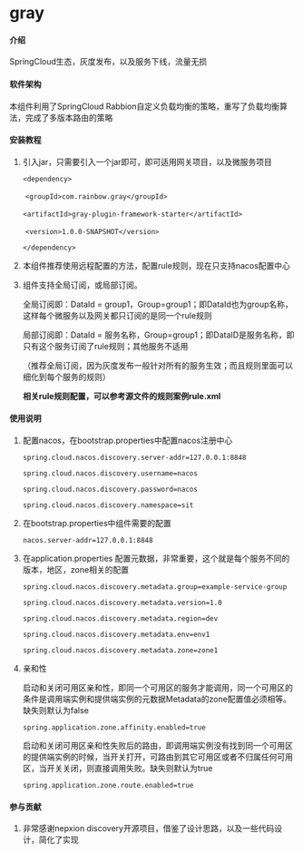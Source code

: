 # gray

#### 介绍
SpringCloud生态，灰度发布，以及服务下线，流量无损

#### 软件架构
本组件利用了SpringCloud Rabbion自定义负载均衡的策略，重写了负载均衡算法，完成了多版本路由的策略


#### 安装教程

1. 引入jar，只需要引入一个jar即可，即可适用网关项目，以及微服务项目

   `<dependency>`

   ​			`<groupId>com.rainbow.gray</groupId>`

   ​			`<artifactId>gray-plugin-framework-starter</artifactId>`

   ​			`<version>1.0.0-SNAPSHOT</version>`	

   `</dependency>`

2. 本组件推荐使用远程配置的方法，配置rule规则，现在只支持nacos配置中心

3. 组件支持全局订阅，或局部订阅。

   全局订阅即：DataId = group1，Group=group1；即DataId也为group名称，这样每个微服务以及网关都只订阅的是同一个rule规则

   局部订阅即：DataId = 服务名称，Group=group1；即DataID是服务名称，即只有这个服务订阅了rule规则；其他服务不适用

   （推荐全局订阅，因为灰度发布一般针对所有的服务生效；而且规则里面可以细化到每个服务的规则）

   **相关rule规则配置，可以参考源文件的规则案例rule.xml**

#### 使用说明

1. 配置nacos，在bootstrap.properties中配置nacos注册中心

   `spring.cloud.nacos.discovery.server-addr=127.0.0.1:8848`

   `spring.cloud.nacos.discovery.username=nacos`

   `spring.cloud.nacos.discovery.password=nacos`

   `spring.cloud.nacos.discovery.namespace=sit`

2. 在bootstrap.properties中组件需要的配置

   `nacos.server-addr=127.0.0.1:8848`

3. 在application.properties 配置元数据，非常重要，这个就是每个服务不同的版本，地区，zone相关的配置

   `spring.cloud.nacos.discovery.metadata.group=example-service-group`

   `spring.cloud.nacos.discovery.metadata.version=1.0`

   `spring.cloud.nacos.discovery.metadata.region=dev`

   `spring.cloud.nacos.discovery.metadata.env=env1`

   `spring.cloud.nacos.discovery.metadata.zone=zone1`

4. 亲和性

   启动和关闭可用区亲和性，即同一个可用区的服务才能调用，同一个可用区的条件是调用端实例和提供端实例的元数据Metadata的zone配置值必须相等。缺失则默认为false

   `spring.application.zone.affinity.enabled=true`

   启动和关闭可用区亲和性失败后的路由，即调用端实例没有找到同一个可用区的提供端实例的时候，当开关打开，可路由到其它可用区或者不归属任何可用区，当开关关闭，则直接调用失败。缺失则默认为true

   `spring.application.zone.route.enabled=true`

#### 参与贡献

1.  非常感谢nepxion discovery开源项目，借鉴了设计思路，以及一些代码设计，简化了实现
